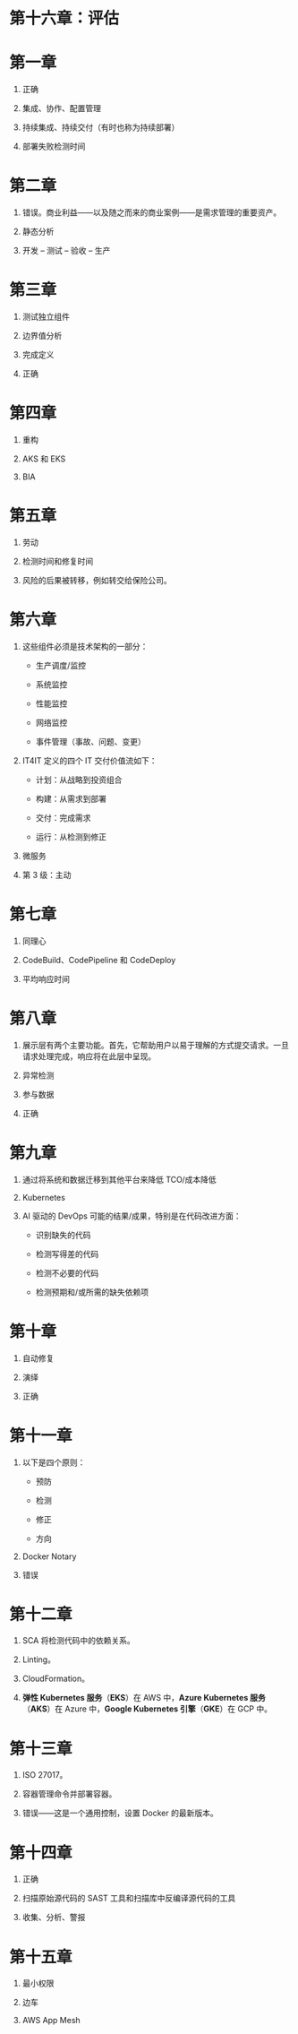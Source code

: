 # 第十六章：评估

# 第一章

1.  正确

1.  集成、协作、配置管理

1.  持续集成、持续交付（有时也称为持续部署）

1.  部署失败检测时间

# 第二章

1.  错误。商业利益——以及随之而来的商业案例——是需求管理的重要资产。

1.  静态分析

1.  开发 – 测试 – 验收 – 生产

# 第三章

1.  测试独立组件

1.  边界值分析

1.  完成定义

1.  正确

# 第四章

1.  重构

1.  AKS 和 EKS

1.  BIA

# 第五章

1.  劳动

1.  检测时间和修复时间

1.  风险的后果被转移，例如转交给保险公司。

# 第六章

1.  这些组件必须是技术架构的一部分：

    +   生产调度/监控

    +   系统监控

    +   性能监控

    +   网络监控

    +   事件管理（事故、问题、变更）

1.  IT4IT 定义的四个 IT 交付价值流如下：

    +   计划：从战略到投资组合

    +   构建：从需求到部署

    +   交付：完成需求

    +   运行：从检测到修正

1.  微服务

1.  第 3 级：主动

# 第七章

1.  同理心

1.  CodeBuild、CodePipeline 和 CodeDeploy

1.  平均响应时间

# 第八章

1.  展示层有两个主要功能。首先，它帮助用户以易于理解的方式提交请求。一旦请求处理完成，响应将在此层中呈现。

1.  异常检测

1.  参与数据

1.  正确

# 第九章

1.  通过将系统和数据迁移到其他平台来降低 TCO/成本降低

1.  Kubernetes

1.  AI 驱动的 DevOps 可能的结果/成果，特别是在代码改进方面：

    +   识别缺失的代码

    +   检测写得差的代码

    +   检测不必要的代码

    +   检测预期和/或所需的缺失依赖项

# 第十章

1.  自动修复

1.  演绎

1.  正确

# 第十一章

1.  以下是四个原则：

    +   预防

    +   检测

    +   修正

    +   方向

1.  Docker Notary

1.  错误

# 第十二章

1.  SCA 将检测代码中的依赖关系。

1.  Linting。

1.  CloudFormation。

1.  **弹性 Kubernetes 服务**（**EKS**）在 AWS 中，**Azure Kubernetes 服务**（**AKS**）在 Azure 中，**Google Kubernetes 引擎**（**GKE**）在 GCP 中。

# 第十三章

1.  ISO 27017。

1.  容器管理命令并部署容器。

1.  错误——这是一个通用控制，设置 Docker 的最新版本。

# 第十四章

1.  正确

1.  扫描原始源代码的 SAST 工具和扫描库中反编译源代码的工具

1.  收集、分析、警报

# 第十五章

1.  最小权限

1.  边车

1.  AWS App Mesh
